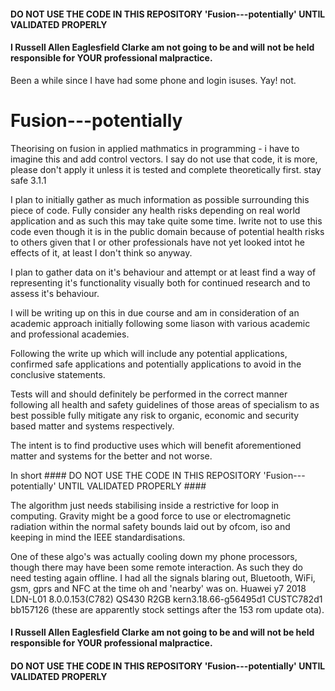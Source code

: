 ####  DO NOT USE THE CODE IN THIS REPOSITORY 'Fusion---potentially' UNTIL VALIDATED PROPERLY  ####

#### I Russell Allen Eaglesfield Clarke am not going to be and will not be held responsible for YOUR professional malpractice. ####

Been a while since I have had some phone and login isuses. Yay! not.

# Fusion---potentially
Theorising on fusion in applied mathmatics in programming - i have to imagine this and add control vectors.
I say do not use that code, it is more, please don't apply it unless it is tested and complete theoretically first. stay safe
3.1.1

I plan to initially gather as much information as possible surrounding this piece of code. Fully consider any health risks depending on real world application and as such this may take quite some time. Iwrite not to use this code even though it is in the public domain because of potential health risks to others given that I or other professionals have not yet looked intot he effects of it, at least I don't think so anyway. 

I plan to gather data on it's behaviour and attempt or at least find a way of representing it's functionality visually both for continued research and to assess it's behaviour.

I will be writing up on this in due course and am in consideration of an academic approach initially following some liason with various academic and professional academies.

Following the write up which will include any potential applications, confirmed safe applications and potentially applications to avoid in the conclusive statements.

Tests will and should definitely be performed in the correct manner following all health and safety guidelines of those areas of specialism to as best possible fully mitigate any risk to organic, economic and security based matter and systems respectively.

The intent is to find productive uses which will benefit aforementioned matter and systems for the better and not worse.

In short ####  DO NOT USE THE CODE IN THIS REPOSITORY 'Fusion---potentially' UNTIL VALIDATED PROPERLY  ####

The algorithm just needs stabilising inside a restrictive for loop in computing. Gravity might be a good force to use or electromagnetic radiation within the normal safety bounds laid out by ofcom, iso and keeping in mind the IEEE standardisations.

One of these algo's was actually cooling down my phone processors, though there may have been some remote interaction. As such they do need testing again offline. I had all the signals blaring out, Bluetooth, WiFi, gsm, gprs and NFC at the time oh and 'nearby' was on. Huawei y7 2018 LDN-L01 8.0.0.153(C782) QS430 R2GB kern3.18.66-g56495d1 CUSTC782d1 bb157126 (these are apparently stock settings after the 153 rom update ota). 

#### I Russell Allen Eaglesfield Clarke am not going to be and will not be held responsible for YOUR professional malpractice. ####

####  DO NOT USE THE CODE IN THIS REPOSITORY 'Fusion---potentially' UNTIL VALIDATED PROPERLY  ####
